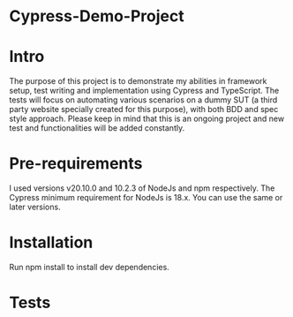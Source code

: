 # Cypress-Demo-Project

# Intro

The purpose of this project is to demonstrate my abilities in framework setup, test writing and implementation using Cypress and TypeScript. The tests will focus on automating various scenarios on a dummy SUT (a third party website specially created for this purpose), with both BDD and spec style approach. Please keep in mind that this is an ongoing project and new test and functionalities will be added constantly.

# Pre-requirements

I used versions v20.10.0 and 10.2.3 of NodeJs and npm respectively. The Cypress minimum requirement for NodeJs is 18.x. You can use the same or later versions.
# Installation

   Run npm install to install dev dependencies.

# Tests

